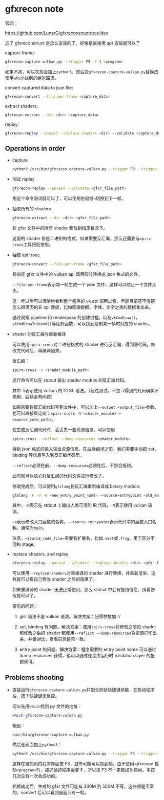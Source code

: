 # gfxrecon note

官网：

<https://github.com/LunarG/gfxreconstruct/tree/dev>

忘了 gfxreconstruct 是怎么安装的了，好像是直接用 apt 安装就可以了

capture frame:

```bash
gfxrecon-capture-vulkan.py --trigger F5 -f 1 <program>
```

如果不灵，可以在前面加上`python3`，然后把`gfxrecon-capture-vulkan.py`替换成使用`which`找到的绝对路径。

convert captured data to json file:

```bash
gfxrecon-convert --file-per-frame <capture_data>
```

extract shaders:

```bash
gfxrecon-extract --dir <dir> <capture_data>
```

replay:

```bash
gfxrecon-replay --paused --replace-shaders <dir> --validate <capture_data>
```

## Operations in order

* capture

    ```bash
    python3 /usr/bin/gfxrecon-capture-vulkan.py --trigger F3 --trigger-frames 1 <program_path>
    ```

* 测试 replay

    ```bash
    gfxrecon-replay --paused --validate <gfxr_file_path>
    ```
    
    用这个命令测试就可以了，可以使用右键或`n`切换到下一帧。

* 抽取所有的 shaders

    ```bash
    gfxrecon-extract --dir <dir> <gfxr_file_path>
    ```

    将 gfxr 文件中的所有 shader 都放到指定目录下。

    这里的 shader 都是二进制的格式，如果需要反汇编，那么还需要与`spirv-cross`工具搭配使用。

* 抽取 api trace

    ```bash
    gfxrecon-convert --file-per-frame <gfxr_file_path>
    ```

    将指定 gfxr 文件中的 vulkan api 调用部分转换成 json 格式的文件。
    
    `--file-per-frame`表示每一帧生成一个 json 文件，这样可以防止一个文件太大。

    这一步过后可以清晰地看到整个程序的 vk api 调用过程。但是目前还不清楚怎么把里面的非 api 数据，比如图像数据，字体，文字之类的数据拿出来。

    通过观察 pipeline 和 renderpass 的创建过程，以及`vkCmdDraw()`，`vkCmdDrawIndexed()`等绘制函数，可以找到绘制某一帧时对应的 shader。

* shader 的反汇编与重新编译

    可以使用`spirv-cross`对二进制格式的 shader 进行反汇编，得到源代码，修改完代码后，再编译回来。

    反汇编：

    ```bash
    spirv-cross -V <shader_module_path>
    ```

    这行命令可以在 stdout 输出 shader module 的反汇编代码。
    
    其中`-V`表示使用 vulkan 的 GLSL 语法。（经过测试，不加`-V`得到的代码确实不能用，后续会有问题）

    如果需要将反汇编代码写到文件中，可以加上`--output <output_file>`参数，也可以直接重定向：`spirv-cross -V <shader_module> > <source_code_path>`。

    在生成反汇编代码时，会丢失一些资源信息。可以使用

    ```bash
    spirv-cross --reflect --dump-resources <shader_module>
    ```

    得到 json 格式的输入输出资源信息。在后续编译之前，我们需要手动把 set，binding 等信息写入到反汇编代码里。

    `--reflect`必须在前，`--dump-resources`必须在后，不然会报错。

    此时就可以放心对反汇编的代码文件进行修改了。

    修改完成后，可以使用`glslang`将反汇编重新编译成 binary module:

    ```bash
    glslang -H -V -e <new_entry_point_name> --source-entrypoint <old_entry_point_name> -o <output_file> <source_code_file>
    ```

    其中，`-H`表示在 stdout 上输出人类可读的 IR 代码，`-V`表示使用 vulkan 语法。

    `-e`表示修改入口函数的名称，`--source-entrypoint`表示代码中的函数入口名称，通常为`main`。

    注意，`<source_code_file>`需要有扩展名，比如`.vert`或`.frag`，用于区分不同的 stage。

* replace shaders, and replay

    ```bash
    gfxrecon-replay --paused --validate --replace-shaders <dir> <gfxr_file_path>
    ``` 

    可以使用`--replace-shaders`对重编译的 shader 进行替换，并重新渲染，这样就可以看自己修改 shader 之后的效果了。

    如果重编译的 shader 无法正常使用，那么 stdout 中会有报错信息，照着修改就可以了。

    常见的问题：

    1. glsl 语法不是 vulkan 语法。解决方案：记得参数加`-V`

    2. set, binding 有问题。解决方案：使用`spirv-cross`将修改之前的 shader 和修改之后的 shader 都使用`--reflect --dump-resources`将资源打印出来，并做对比，看看前后是否一致。

    3. entry point 的问题。解决方案：程序需要的 entry point name 可以通过 dump resources 获得，也可以通过在程序运行时 validation layer 的报错获得。


## Problems shooting

* 直接运行`gfxrecon-capture-vulkan.py`并配合抓帧快捷键参数，在启动程序后，按下快捷键无反应。

    可以先用`which`找到 py 文件的地址：

    ```bash
    which gfxrecon-capture-vulkan.py
    ```

    输出：

    ```
    /usr/bin/gfxrecon-capture-vulkan.py
    ```
    
    然后在前面加上`python3`：

    ```bash
    python3 /usr/bin/gfxrecon-capture-vulkan.py --trigger F3 --trigger-frames 1 <program_path>
    ```

    这样在被抓帧的程序界面按 F3，就有可能可以抓到帧。由于使用 gfxrecon 启动`<program>`时，被抓帧的程序会变卡，所以按 F3 不一定能成功抓帧。多按几次总有一次会成功的。

    抓帧成功后，生成的 gfxr 文件可能有 200M 到 500M 不等，这些都是正常的。convert 后可以看到里面只有一帧。